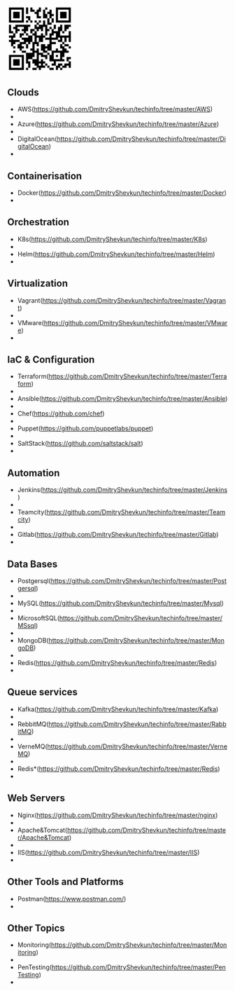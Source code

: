 <a href=https://github.com/DmitryShevkun/techinfo target="_blank"><img src="https://github.com/DmitryShevkun/techinfo/blob/master/qr.jpg" width="150" height="150" border="0" title="QR код"></a>
-
Clouds
 -
 - AWS(https://github.com/DmitryShevkun/techinfo/tree/master/AWS)
 -
 - Azure(https://github.com/DmitryShevkun/techinfo/tree/master/Azure) 
 -
 - DigitalOcean(https://github.com/DmitryShevkun/techinfo/tree/master/DigitalOcean)
 -
Containerisation
 -
 - Docker(https://github.com/DmitryShevkun/techinfo/tree/master/Docker)
 -
Оrchestration
 -
 - K8s(https://github.com/DmitryShevkun/techinfo/tree/master/K8s)
 -
 - Helm(https://github.com/DmitryShevkun/techinfo/tree/master/Helm)
 -
Virtualization
 -
 - Vagrant(https://github.com/DmitryShevkun/techinfo/tree/master/Vagrant)
 -
 - VMware(https://github.com/DmitryShevkun/techinfo/tree/master/VMware)
 -
IaC & Configuration
 -
 - Terraform(https://github.com/DmitryShevkun/techinfo/tree/master/Terraform)
 -
 - Ansible(https://github.com/DmitryShevkun/techinfo/tree/master/Ansible)
 -
 - Chef(https://github.com/chef)
 -
 - Puppet(https://github.com/puppetlabs/puppet)
 -
 - SaltStack(https://github.com/saltstack/salt)
 -
Automation
 -
 - Jenkins(https://github.com/DmitryShevkun/techinfo/tree/master/Jenkins)
 -
 - Teamcity(https://github.com/DmitryShevkun/techinfo/tree/master/Teamcity)
 -
 - Gitlab(https://github.com/DmitryShevkun/techinfo/tree/master/Gitlab)
 -
Data Bases
 -
 - Postgersql(https://github.com/DmitryShevkun/techinfo/tree/master/Postgersql)
 - 
 - MySQL(https://github.com/DmitryShevkun/techinfo/tree/master/Mysql)
 -
 - MicrosoftSQL(https://github.com/DmitryShevkun/techinfo/tree/master/MSsql)
 -
 - MongoDB(https://github.com/DmitryShevkun/techinfo/tree/master/MongoDB)
 -
 - Redis(https://github.com/DmitryShevkun/techinfo/tree/master/Redis)
 -
Queue services
 -
 - Kafka(https://github.com/DmitryShevkun/techinfo/tree/master/Kafka)
 - 
 - RebbitMQ(https://github.com/DmitryShevkun/techinfo/tree/master/RabbitMQ)
 - 
 - VerneMQ(https://github.com/DmitryShevkun/techinfo/tree/master/VerneMQ)
 - 
 - Redis*(https://github.com/DmitryShevkun/techinfo/tree/master/Redis)
 -
Web Servers
 -
 - Nginx(https://github.com/DmitryShevkun/techinfo/tree/master/nginx)
 - 
 - Apache&Tomcat(https://github.com/DmitryShevkun/techinfo/tree/master/Apache&Tomcat)
 -
 - IIS(https://github.com/DmitryShevkun/techinfo/tree/master/IIS)
 -
Other Tools and Platforms
 -
 - Postman(https://www.postman.com/)
 -
Other Topics
 -
 - Monitoring(https://github.com/DmitryShevkun/techinfo/tree/master/Monitoring)
 -
 - PenTesting(https://github.com/DmitryShevkun/techinfo/tree/master/PenTesting)
 -
